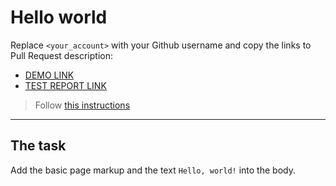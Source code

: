 # Hello world
Replace `<your_account>` with your Github username and copy the links to Pull Request description:
- [DEMO LINK](https://ArtySmoker.github.io/layout_hello-world/)
- [TEST REPORT LINK](https://ArtySmoker.github.io/layout_hello-world/report/html_report/)

> Follow [this instructions](https://mate-academy.github.io/layout_task-guideline/#how-to-solve-the-layout-tasks-on-github)
___

## The task 
Add the basic page markup and the text `Hello, world!` into the body.
